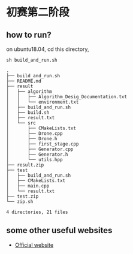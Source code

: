# 初赛第二阶段


## how to run?
on ubuntu18.04, cd this directory,


```
sh build_and_run.sh 
```

```
.
├── build_and_run.sh
├── README.md
├── result
│   ├── algorithm
│   │   ├── Algorithm_Desig_Documentation.txt
│   │   └── environment.txt
│   ├── build_and_run.sh
│   ├── build.sh
│   ├── result.txt
│   └── src
│       ├── CMakeLists.txt
│       ├── Drone.cpp
│       ├── Drone.h
│       ├── first_stage.cpp
│       ├── Generator.cpp
│       ├── Generator.h
│       └── utils.hpp
├── result.zip
├── test
│   ├── build_and_run.sh
│   ├── CMakeLists.txt
│   ├── main.cpp
│   └── result.txt
├── test.zip
└── zip.sh

4 directories, 21 files 
```


## some other useful websites
- [Official website](https://zte.hina.com/zte/network/desc)

